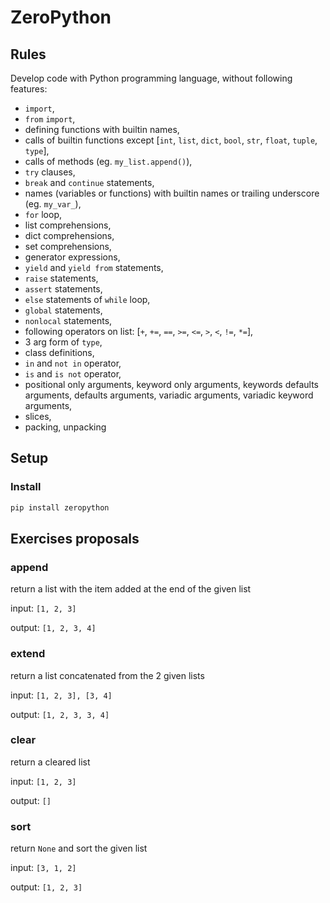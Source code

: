 # ZeroPython

## Rules

Develop code with Python programming language, without following features:

- `import`,
- `from` `import`,
- defining functions with builtin names,
- calls of builtin functions except [`int`, `list`, `dict`, `bool`, `str`, `float`, `tuple`, `type`],
- calls of methods (eg. `my_list.append()`),
- `try` clauses,
- `break` and `continue` statements,
- names (variables or functions) with builtin names or trailing underscore (eg. `my_var_`),
- `for` loop,
- list comprehensions,
- dict comprehensions,
- set comprehensions,
- generator expressions,
- `yield` and `yield from` statements,
- `raise` statements,
- `assert` statements,
- `else` statements of `while` loop,
- `global` statements,
- `nonlocal` statements,
- following operators on list: [`+`, `+=`, `==`, `>=`, `<=`, `>`, `<`, `!=`, `*=`],
- 3 arg form of `type`,
- class definitions,
- `in` and `not in` operator,
- `is` and `is not` operator,
- positional only arguments, keyword only arguments, keywords defaults arguments, defaults arguments, variadic arguments, variadic keyword arguments,
- slices,
- packing, unpacking

## Setup

### Install

```bash
pip install zeropython
```

## Exercises proposals

### append

return a list with the item added at the end of the given list

input: `[1, 2, 3]`

output: `[1, 2, 3, 4]`

### extend

return a list concatenated from the 2 given lists

input: `[1, 2, 3], [3, 4]`

output: `[1, 2, 3, 3, 4]`

### clear

return a cleared list

input: `[1, 2, 3]`

output: `[]`

### sort

return `None` and sort the given list

input: `[3, 1, 2]`

output: `[1, 2, 3]`
